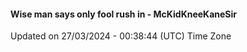 #### Wise man says only fool rush in - McKidKneeKaneSir
Updated on 27/03/2024 - 00:38:44 (UTC) Time Zone
